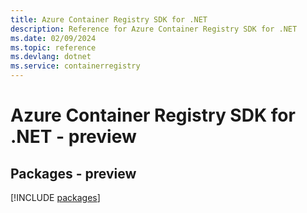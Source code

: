 ```yaml
---
title: Azure Container Registry SDK for .NET
description: Reference for Azure Container Registry SDK for .NET
ms.date: 02/09/2024
ms.topic: reference
ms.devlang: dotnet
ms.service: containerregistry
---
```

# Azure Container Registry SDK for .NET - preview
## Packages - preview
[!INCLUDE [packages](container-registry-index.md)]